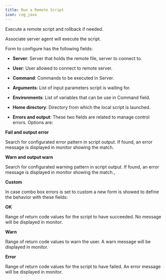 ```yaml
---
title: Run a Remote Script
icon: cog_java
---
```


Execute a remote script and rollback if needed.

Associate server agent will execute the script.

Form to configure has the following fields:

- **Server**: Server that holds the remote file, server to connect to.

- **User**: User allowed to connect to remote server.

- **Command**: Commands to be executed in Server.

- **Arguments**: List of input parameters script is waiting for.

- **Environments**: List of variables that can be use in Command field.

- **Home directory**: Directory from which the local script is launched.

- **Errors and output**: These two fields are related to manage control errors. Options are:

**Fail and output error**

Search for configurated error pattern in script output. If found, an error message is displayed in monitor showing the match.

**Warn and output warn**

Search for configurated warning pattern in script output. If found, an error message is displayed in monitor showing the match.,

**Custom**

In case combo box errors is set to custom a new form is showed to define the behavior with these fields:

**OK**

Range of return code values for the script to have succeeded. No message will be displayed in monitor.

**Warn**

Range of return code values to warn the user. A warn message will be displayed in monitor.

**Error**

Range of return code values for the script to have failed. An error message will be displayed in monitor.

